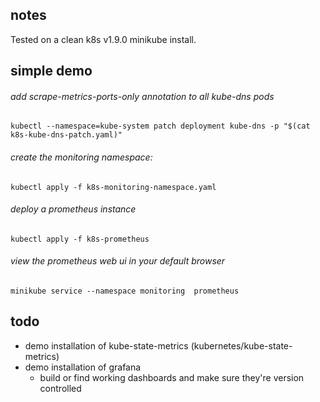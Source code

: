 ## notes
Tested on a clean k8s v1.9.0 minikube install.

## simple demo
###### add scrape-metrics-ports-only annotation to all kube-dns pods
    kubectl --namespace=kube-system patch deployment kube-dns -p "$(cat k8s-kube-dns-patch.yaml)"

###### create the monitoring namespace:
    kubectl apply -f k8s-monitoring-namespace.yaml

###### deploy a prometheus instance
    kubectl apply -f k8s-prometheus

###### view the prometheus web ui in your default browser
    minikube service --namespace monitoring  prometheus

## todo
- demo installation of kube-state-metrics (kubernetes/kube-state-metrics)
- demo installation of grafana
  - build or find working dashboards and make sure they're version controlled